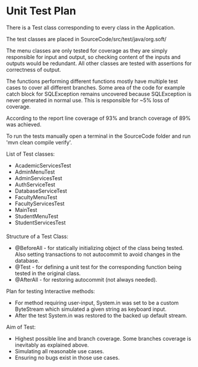 # Unit Test Plan #

There is a Test class corresponding to every class in the Application.

The test classes are placed in SourceCode/src/test/java/org.soft/

The menu classes are only tested for coverage as they are simply responsible for input and output, so checking content
of the inputs and outputs would be redundant. All other classes are tested with assertions for correctness of output.

The functions performing different functions mostly have multiple test cases to cover all different branches. Some area
of the code for example catch block for SQLException remains uncovered because SQLException is never generated in normal
use.
This is responsible for ~5% loss of coverage.

According to the report line coverage of 93% and branch coverage of 89% was achieved.

To run the tests manually open a terminal in the SourceCode folder and run 'mvn clean compile verify'.

List of Test classes:

- AcademicServicesTest
- AdminMenuTest
- AdminServicesTest
- AuthServiceTest
- DatabaseServiceTest
- FacultyMenuTest
- FacultyServicesTest
- MainTest
- StudentMenuTest
- StudentServicesTest

####   ####

Structure of a Test Class:

- @BeforeAll - for statically initializing object of the class being tested. Also setting transactions to not autocommit
  to avoid changes in the database.
- @Test - for defining a unit test for the corresponding function being tested in the original class.
- @AfterAll - for restoring autocommit (not always needed).

Plan for testing Interactive methods:

- For method requiring user-input, System.in was set to be a custom ByteStream which simulated a given string as
  keyboard input.
- After the test System.in was restored to the backed up default stream.

Aim of Test:

- Highest possible line and branch coverage. Some branches coverage is inevitably as explained above.
- Simulating all reasonable use cases.
- Ensuring no bugs exist in those use cases.

